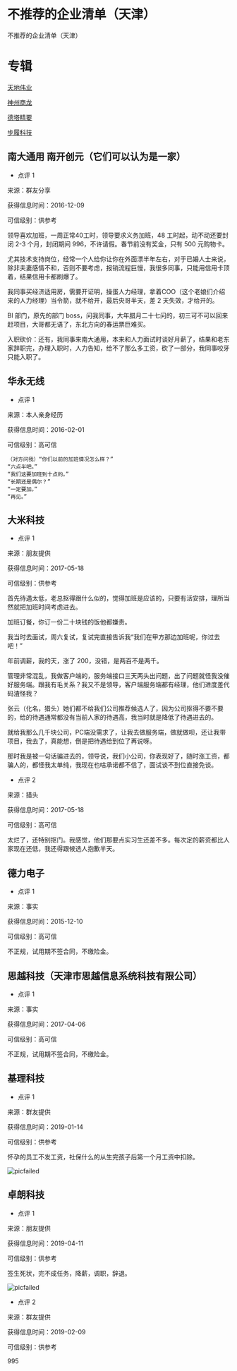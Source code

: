 # 不推荐的企业清单（天津）

不推荐的企业清单（天津）

# 专辑

[天地伟业](https://github.com/superalm/bad-companies-tianjin/blob/master/tian-di-wei-ye.md)

[神州商龙](https://github.com/superalm/bad-companies-tianjin/blob/master/shang-long.md)

[德塔精要](https://github.com/superalm/bad-companies-tianjin/blob/master/deta.md)

[步履科技](https://github.com/superalm/bad-companies-tianjin/blob/master/bu-lv-ke-ji.md)

## 南大通用 南开创元（它们可以认为是一家）

- 点评 1

来源：群友分享

获得信息时间：2016-12-09

可信级别：供参考

领导喜欢加班，一周正常40工时，领导要求义务加班，48 工时起，动不动还要封闭 2-3 个月，封闭期间 996，不许请假。春节前没有奖金，只有 500 元购物卡。

尤其技术支持岗位，经常一个人给你让你在外面漂半年左右，对于已婚人士来说，除非夫妻感情不和，否则不要考虑，报销流程巨慢，我很多同事，只能用信用卡顶着，结果信用卡都刷爆了。

我同事买经济适用房，需要开证明，操蛋人力经理，拿着COO（这个老娘们介绍来的人力经理）当令箭，就不给开，最后央哥半天，差 2 天失效，才给开的。

BI 部门，原先的部门 boss，问我同事，大年腊月二十七问的，初三可不可以回来赶项目，大哥都无语了，东北方向的春运票巨难买。

入职砍价：还有，我同事来南大通用，本来和人力面试时谈好月薪了，结果和老东家辞职完，办理入职时，人力告知，给不了那么多工资，砍了一部分，我同事咬牙只能入职了。

## 华永无线

- 点评 1

来源：本人亲身经历

获得信息时间：2016-02-01

可信级别：高可信

```
（对方问我）“你们以前的加班情况怎么样？”
“六点半吧。”
“我们这要加班到十点的。”
“长期还是偶尔？”
“一定要加。”
“再见。”
```

## 大米科技

- 点评 1

来源：朋友提供

获得信息时间：2017-05-18

可信级别：供参考

首先待遇太低，老总抠得跟什么似的，觉得加班是应该的，只要有活安排，理所当然就把加班时间考虑进去。

加班订餐，你订一份二十块钱的饭他都嫌贵。

我当时去面试，周六复试，复试完直接告诉我“我们在甲方那边加班呢，你过去吧！”

年前调薪，我的天，涨了 200，没错，是两百不是两千。

管理非常混乱，我做客户端的，服务端接口三天两头出问题，出了问题就怪我没催好服务端。跟我有毛关系？我又不是领导，客户端服务端都有经理，他们进度差代码渣怪我？

张云（化名，猎头）她们都不给我们公司推荐候选人了，因为公司抠得不要不要的，给的待遇通常都没有当前人家的待遇高，我当时就是降低了待遇进去的。

就给我那么几千块公司，PC端没需求了，让我去做服务端，做就做呗，还让我带项目，我去了，真能想，倒是把待遇给到位了再说呀。

那时我是被一句话骗进去的，领导说，我们小公司，你表现好了，随时涨工资，都骗人的，都怪我太单纯，我现在也啥承诺都不信了，面试谈不到位直接免谈。

- 点评 2

来源：猎头

获得信息时间：2017-05-18

可信级别：高可信

太烂了，还特别抠门。我感觉，他们那要点实习生还差不多。每次定的薪资都比人家现在还低，我还得跟候选人抱歉半天。

## 德力电子

- 点评 1

来源：事实

获得信息时间：2015-12-10

可信级别：高可信

不正规，试用期不签合同，不缴险金。

## 思越科技（天津市思越信息系统科技有限公司）

- 点评 1

来源：事实

获得信息时间：2017-04-06

可信级别：高可信

不正规，试用期不签合同，不缴险金。

## 基理科技

- 点评 1

来源：群友提供

获得信息时间：2019-01-14

可信级别：供参考

怀孕的员工不发工资，社保什么的从生完孩子后第一个月工资中扣除。

![picfailed](https://github.com/superalm/bad-companies-tianjin/blob/master/img/ji-li-ke-ji.jpg)

## 卓朗科技

- 点评 1

来源：朋友提供

获得信息时间：2019-04-11

可信级别：供参考

签生死状，完不成任务，降薪，调职，辞退。

![picfailed](https://github.com/superalm/bad-companies-tianjin/blob/master/img/zhuo-lang.jpg)


- 点评 2

来源：群友提供

获得信息时间：2019-02-09

可信级别：供参考

995
